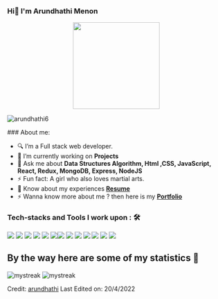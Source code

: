 ### Hi👋 I'm Arundhathi Menon


  
<p align="center">
    <img width="200" src="https://camo.githubusercontent.com/6f5e3ead776bc722fbfc3da2c8b1454a7a5f27a07b34c0ced075f90a6c25a3be/68747470733a2f2f6d69726f2e6d656469756d2e636f6d2f6d61782f313630302f302a4b32574c4d5445784c79696461374f522e676966">
</p>
<p align="left"> <img src="https://komarev.com/ghpvc/?username=arundhathi6&label=Profile%20views&color=0e75b6&style=flat" alt="arundhathi6" /> </p>
### About me: 


- 🔍 I’m a Full stack web developer.
- 🌱 I’m currently working on <strong>Projects</strong>
- 💬 Ask me about <strong>Data Structures Algorithm, Html ,CSS, JavaScript, React, Redux, MongoDB, Express, NodeJS</strong>
- ⚡ Fun fact: A girl who also loves martial arts.
- 📄 Know about my experiences [**Resume**](https://arundhathi-menon.vercel.app/assets/Arundhathi_Menon_resume-e5a9778b.pdf)
- ⚡ Wanna know more about me ? then here is my [**Portfolio**](https://arundhathi-menon.vercel.app/)

### Tech-stacks and Tools I work upon : 🛠
	 
 <img src="https://img.shields.io/badge/html5%20-%23E34F26.svg?&style=for-the-badge&logo=html5&logoColor=white"/> <img src="https://img.shields.io/badge/css3%20-%231572B6.svg?&style=for-the-badge&logo=css3&logoColor=white"/> <img src="https://img.shields.io/badge/javascript%20-sandybrown?&style=for-the-badge&logo=javascript&logoColor=white"/> <img src="https://img.shields.io/badge/react%20-%2320232a.svg?&style=for-the-badge&logo=react&logoColor=%2361DAFB"/> <img src="https://img.shields.io/badge/redux%20-%2320232a.svg?&style=for-the-badge&logo=redux&logoColor=%2361DAFB"/> <img src="https://img.shields.io/badge/chakraui%20-mediumturquoise?&style=for-the-badge&logo=chakraui&logoColor=white"/><img src="https://img.shields.io/badge/materialui%20-dodgerblue?&style=for-the-badge&logo=materialui&logoColor=white"/> <img src="http://img.shields.io/badge/-Express.js%20-green?style=for-the-badge&logo=Express.js&logoColor=white"/> <img src="http://img.shields.io/badge/-Node.js%20-white?style=for-the-badge&logo=Node.js&logoColor=green"/>  <img src="http://img.shields.io/badge/-Mongodb%20-%23323330.svg?style=for-the-badge&logo=Mongodb&logoColor=green"> <img src="https://img.shields.io/badge/postman%20-orange?&style=for-the-badge&logo=postman&logoColor=white"/> <img src="https://img.shields.io/badge/github%20-white?&style=for-the-badge&logo=github&logoColor=black"/>
 <img src="http://img.shields.io/badge/-VS%20Code-000000?style=for-the-badge&logo=Visual-studio-code&logoColor=blue"/>





## By the way here are some of my statistics 🚀
<!-- ![Arundhathi's github stats](https://github-readme-stats.vercel.app/api?username=arundhathi6&show_icons=true&theme=tokyonight) -->
<!-- <img src="https://github-readme-streak-stats.herokuapp.com/?user=arundhathi6&theme=tokyonight" alt="mystreak"/> -->
<img  align="center" src="https://github-readme-stats.vercel.app/api?username=arundhathi6&show_icons=true&theme=tokyonight" alt="mystreak"/>
<img  align="center" src="https://github-readme-stats.vercel.app/api/top-langs/?username=arundhathi6&theme=tokyonight&layout=compact" alt="mystreak"/>
<!-- ![Arundhathi's Top Langs](https://github-readme-stats.vercel.app/api/top-langs/?username=arundhathi6&theme=tokyonight&layout=compact) -->

<br>

Credit: [arundhathi](https://github.com/arundhathi6)
Last Edited on: 20/4/2022

